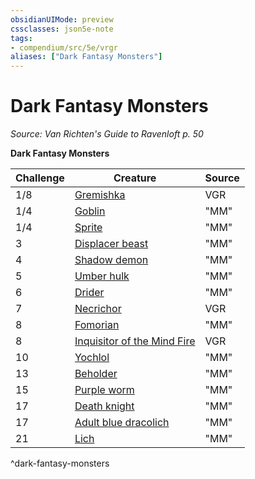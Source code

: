 ```yaml
---
obsidianUIMode: preview
cssclasses: json5e-note
tags:
- compendium/src/5e/vrgr
aliases: ["Dark Fantasy Monsters"]
---
```

# Dark Fantasy Monsters
*Source: Van Richten's Guide to Ravenloft p. 50* 

**Dark Fantasy Monsters**

| Challenge | Creature | Source |
|-----------|----------|--------|
| 1/8 | [Gremishka](/Systems/5e/bestiary/monstrosity/gremishka-vrgr.md) | VGR |
| 1/4 | [Goblin](/Systems/5e/bestiary/humanoid/goblin.md) | "MM" |
| 1/4 | [Sprite](/Systems/5e/bestiary/fey/sprite.md) | "MM" |
| 3 | [Displacer beast](/Systems/5e/bestiary/monstrosity/displacer-beast.md) | "MM" |
| 4 | [Shadow demon](/Systems/5e/bestiary/fiend/shadow-demon.md) | "MM" |
| 5 | [Umber hulk](/Systems/5e/bestiary/monstrosity/umber-hulk.md) | "MM" |
| 6 | [Drider](/Systems/5e/bestiary/monstrosity/drider.md) | "MM" |
| 7 | [Necrichor](/Systems/5e/bestiary/undead/necrichor-vrgr.md) | VGR |
| 8 | [Fomorian](/Systems/5e/bestiary/giant/fomorian.md) | "MM" |
| 8 | [Inquisitor of the Mind Fire](/Systems/5e/bestiary/humanoid/inquisitor-of-the-mind-fire-vrgr.md) | VGR |
| 10 | [Yochlol](/Systems/5e/bestiary/fiend/yochlol.md) | "MM" |
| 13 | [Beholder](/Systems/5e/bestiary/aberration/beholder.md) | "MM" |
| 15 | [Purple worm](/Systems/5e/bestiary/monstrosity/purple-worm.md) | "MM" |
| 17 | [Death knight](/Systems/5e/bestiary/undead/death-knight.md) | "MM" |
| 17 | [Adult blue dracolich](/Systems/5e/bestiary/undead/adult-blue-dracolich.md) | "MM" |
| 21 | [Lich](/Systems/5e/bestiary/undead/lich.md) | "MM" |
^dark-fantasy-monsters
